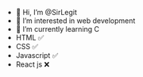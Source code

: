 - 👋 Hi, I’m @SirLegit
- 👀 I’m interested in web development
- 🌱 I’m currently learning C
- HTML ✅
- CSS ✅
- Javascript ✅
- React js ❌


<!---
SirLegit/SirLegit is a ✨ special ✨ repository because its `README.md` (this file) appears on your GitHub profile.
You can click the Preview link to take a look at your changes.
--->
